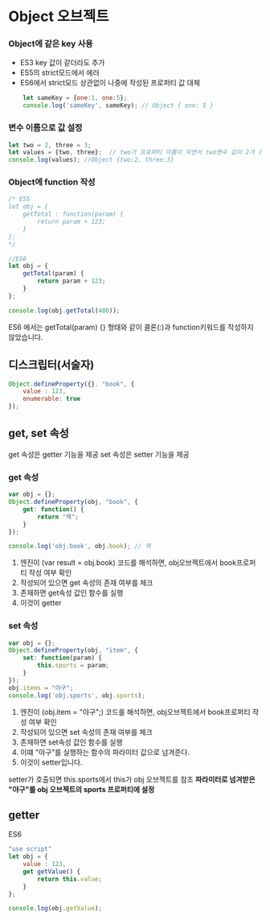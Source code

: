 # Object 오브젝트

### Object에 같은 key 사용
* ES3 key 값이 같더라도 추가
* ES5의 strict모드에서 에러
* ES6에서 strict모드 상관없이 나중에 작성된 프로퍼티 값 대체

```js
	let sameKey = {one:1, one:5};
	console.log('sameKey', sameKey); // Object { one: 5 }
```

### 변수 이름으로 값 설정
```js
let two = 2, three = 3;
let values = {two, three};  // two가 프로퍼티 이름이 되면서 two변수 값이 2가 프로퍼티 값으로 설정
console.log(values); //Object {two:2, three:3}
```

### Object에 function 작성
```js
/* ES5
let obj = {
	getTotal : function(param) {
		return param + 123;
	}
};
*/

//ES6
let obj = {
	getTotal(param) {
		return param + 123;
	}
};

console.log(obj.getTotal(400));
```

ES6 에서는  getTotal(param) {} 형태와 같이 콜론(:)과 function키워드를 작성하지 않았습니다.

## 디스크립터(서술자)
```js
Object.defineProperty({}. "book", {
	value : 123,
	enumerable: true
});
```

## get, set 속성
get 속성은 getter 기능을 제공
set 속성은 setter 기능을 제공


### get 속성
```js
var obj = {};
Object.defineProperty(obj, "book", {
	get: function() {
		return "책";
	}
});

console.log('obj.book', obj.book); // 책
```

1. 엔진이 (var result = obj.book) 코드를 해석하면, obj오브젝트에서 book프로퍼티 작성 여부 확인
2. 작성되어 있으면 get 속성의 존재 여부를 체크
3. 존재하면 get속성 값인 함수를 실행
4. 이것이 getter

### set 속성
```js
var obj = {};
Object.defineProperty(obj, "item", {
	set: function(param) {
		this.sports = param;
	}
});
obj.items = "야구";
console.log('obj.sports', obj.sports);
```


1. 엔진이 (obj.item = "야구";) 코드를 해석하면, obj오브젝트에서 book프로퍼티 작성 여부 확인
2. 작성되어 있으면 set 속성의 존재 여부를 체크
3. 존재하면 set속성 값인 함수를 실행
4. 이떄 "야구"를 실행하는 함수의 파라미터 값으로 넘겨준다.
5. 이것이 setter입니다.

setter가 호출되면 this.sports에서 this가 obj 오브젝트를 참조
**파라미터로 넘겨받은 "야구"를 obj 오브젝트의 sports 프로퍼티에 설정**

## getter
ES6
```js
"use script"
let obj = {
	value : 123,
	get getValue() {
		return this.value;
	}
};

console.log(obj.getValue);
```
